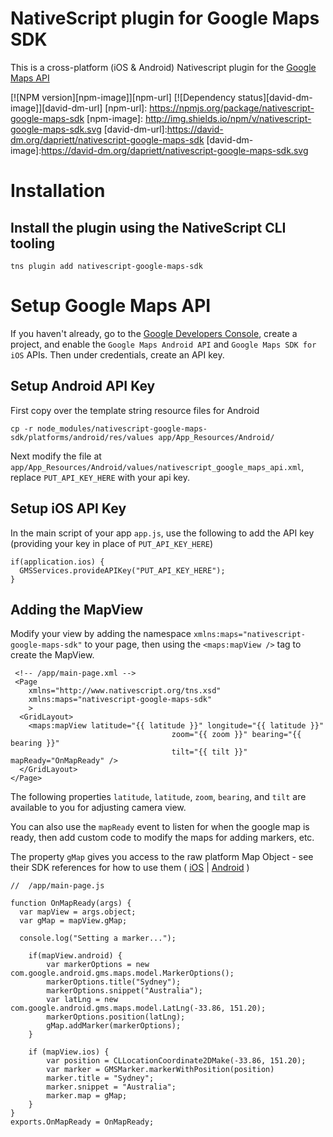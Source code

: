 NativeScript plugin for Google Maps SDK
================

This is a cross-platform (iOS & Android) Nativescript plugin for the [Google Maps API](https://developers.google.com/maps/)

[![NPM version][npm-image]][npm-url] [![Dependency status][david-dm-image]][david-dm-url]
[npm-url]: https://npmjs.org/package/nativescript-google-maps-sdk
[npm-image]: http://img.shields.io/npm/v/nativescript-google-maps-sdk.svg
[david-dm-url]:https://david-dm.org/dapriett/nativescript-google-maps-sdk
[david-dm-image]:https://david-dm.org/dapriett/nativescript-google-maps-sdk.svg

Installation
===

## Install the plugin using the NativeScript CLI tooling

```
tns plugin add nativescript-google-maps-sdk
```

Setup Google Maps API
===
 
If you haven't already, go to the [Google Developers Console](https://console.developers.google.com), create a project, and enable the `Google Maps Android API` and `Google Maps SDK for iOS` APIs.  Then under credentials, create an API key.

## Setup Android API Key

First copy over the template string resource files for Android

```
cp -r node_modules/nativescript-google-maps-sdk/platforms/android/res/values app/App_Resources/Android/
```

Next modify the file at `app/App_Resources/Android/values/nativescript_google_maps_api.xml`, replace `PUT_API_KEY_HERE` with your api key.

## Setup iOS API Key

In the main script of your app `app.js`, use the following to add the API key (providing your key in place of `PUT_API_KEY_HERE`)

```
if(application.ios) {
  GMSServices.provideAPIKey("PUT_API_KEY_HERE");
}
```

##  Adding the MapView

Modify your view by adding the namespace `xmlns:maps="nativescript-google-maps-sdk"` to your page, then using the `<maps:mapView />` tag to create the MapView.

```
 <!-- /app/main-page.xml -->
 <Page 
	xmlns="http://www.nativescript.org/tns.xsd"
	xmlns:maps="nativescript-google-maps-sdk"
	>
  <GridLayout>
    <maps:mapView latitude="{{ latitude }}" longitude="{{ latitude }}" 
    								zoom="{{ zoom }}" bearing="{{ bearing }}" 
    								tilt="{{ tilt }}" mapReady="OnMapReady" />
  </GridLayout>
</Page>
```

The following properties `latitude`, `latitude`, `zoom`, `bearing`, and `tilt` are available to you for adjusting camera view.

You can also use the `mapReady` event to listen for when the google map is ready, then add custom code to modify the maps for adding markers, etc.

The property `gMap` gives you access to the raw platform Map Object - see their SDK references for how to use them ( [iOS](https://developers.google.com/maps/documentation/ios-sdk/reference/interface_g_m_s_map_view) | [Android](https://developers.google.com/android/reference/com/google/android/gms/maps/GoogleMap) )

```
//  /app/main-page.js

function OnMapReady(args) {
  var mapView = args.object;
  var gMap = mapView.gMap;

  console.log("Setting a marker...");

    if(mapView.android) {
		var markerOptions = new com.google.android.gms.maps.model.MarkerOptions();
		markerOptions.title("Sydney");
		markerOptions.snippet("Australia");
		var latLng = new com.google.android.gms.maps.model.LatLng(-33.86, 151.20);
		markerOptions.position(latLng);
		gMap.addMarker(markerOptions);
    } 

    if (mapView.ios) {
		var position = CLLocationCoordinate2DMake(-33.86, 151.20);
		var marker = GMSMarker.markerWithPosition(position)
		marker.title = "Sydney";
		marker.snippet = "Australia";
		marker.map = gMap;
    }
}
exports.OnMapReady = OnMapReady;
```
